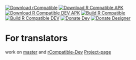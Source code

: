 [![Download rCompatible](https://img.shields.io/github/downloads/DerTyp7214/RboardThemeManagerV3/latest-rCompatible/total)](https://github.com/DerTyp7214/RboardThemeManagerV3/releases/tag/latest-rCompatible)
[![Download R Compatible APK](https://img.shields.io/badge/dynamic/json.svg?label=download&url=https://api.github.com/repos/DerTyp7214/RboardThemeManagerV3/releases/tags/latest-rCompatible&query=$.assets[0].name)](https://github.com/DerTyp7214/RboardThemeManagerV3/releases/download/latest-rCompatible/app-release.apk)
[![Download R Compatible DEV APK](https://img.shields.io/badge/dynamic/json.svg?label=download&url=https://api.github.com/repos/DerTyp7214/RboardThemeManagerV3/releases/tags/latest-rCompatible-debug&query=$.assets[0].name)](https://github.com/DerTyp7214/RboardThemeManagerV3/releases/download/latest-rCompatible-debug/app-debug.apk)
[![Build R Compatible](https://github.com/DerTyp7214/RboardThemeManagerV3/actions/workflows/buildCi.yml/badge.svg?branch=rCompatible)](https://github.com/DerTyp7214/RboardThemeManagerV3/actions/workflows/buildCi.yml?query=branch%3ArCompatible)
[![Build R Compatible DEV](https://github.com/DerTyp7214/RboardThemeManagerV3/actions/workflows/buildCi.yml/badge.svg?branch=rCompatible-Dev)](https://github.com/DerTyp7214/RboardThemeManagerV3/actions/workflows/buildCi.yml?query=branch%3ArCompatible-Dev)
[![Donate Dev](https://img.shields.io/badge/Donate%20Dev-PayPal-green.svg)](https://paypal.me/JosuaLengwenath)
[![Donate Designer](https://img.shields.io/badge/Donate%20Designer-PayPal-green.svg)](https://paypal.me/rkbdi)
# For translators
work on [master](https://github.com/DerTyp7214/RboardThemeManagerV3/tree/master) and [rCompatible-Dev](https://github.com/DerTyp7214/RboardThemeManagerV3/tree/rCompatible-Dev)
[Project-page](https://github.com/GboardThemes)
